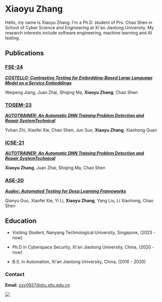 # Xiaoyu Zhang

Hello, my name is Xiaoyu Zhang. I'm a Ph.D. student of Pro. Chao Shen in School of Cyber Science and Engineering at Xi'an Jiaotong University.
My research interests include software engineering, machine learning and AI testing.

## Publications

### [FSE-24](https://conf.researchr.org/home/fse-2024)
[***COSTELLO: Contrastive Testing for Embedding-Based Large Language Model as a Service Embeddings***](./papers\Jiang2024FSE.pdf)

Weipeng Jiang, Juan Zhai, Shiqing Ma, **Xiaoyu Zhang**, Chao Shen

### [TOSEM-23](https://dl.acm.org/journal/tosem/)
[***AUTOTRAINER: An Automatic DNN Training Problem Detection and Repair SystemTechnical***](./papers/Zhang2021ICSE.pdf)

Yuhan Zhi, Xiaofei Xie, Chao Shen, Jun Sun, **Xiaoyu Zhang**, Xiaohong Guan

### [ICSE-21](https://conf.researchr.org/home/icse-2021)
[***AUTOTRAINER: An Automatic DNN Training Problem Detection and Repair SystemTechnical***](./papers/Zhang2021ICSE.pdf)

**Xiaoyu Zhang**, Juan Zhai, Shiqing Ma, Chao Shen

### [ASE-20](https://conf.researchr.org/home/ase-2020)
[***Audee: Automated Testing for Deep Learning Frameworks***](./papers/Guo2020ASE.pdf)

Qianyu Guo, Xiaofei Xie, Yi Li, **Xiaoyu Zhang**, Yang Liu, Li Xiaohong, Chao Shen

## Education

- Visiting Student, Nanyang Technological University, Singapore, (2023 - now)

- Ph.D in Cyberspace Security, Xi'an Jiaotong University, China, (2020 - now)

- B.S. in Automation, Xi'an Jiaotong University, China, (2016 - 2020)  

### Contact

**Email**: zxy0927@stu.xjtu.edu.cn

![](https://komarev.com/ghpvc/?username=shiningrain)
